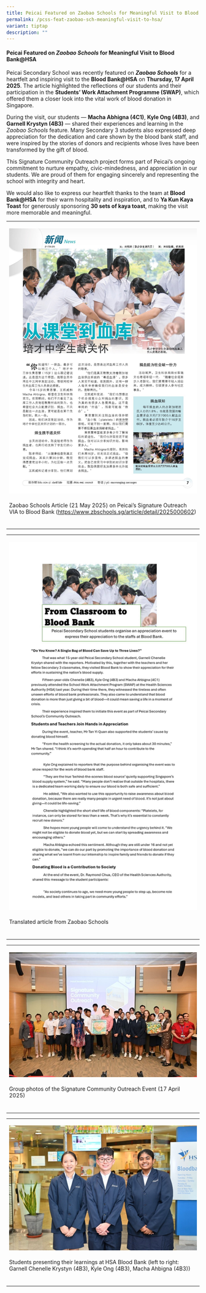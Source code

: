```yaml
---
title: Peicai Featured on Zaobao Schools for Meaningful Visit to Blood Bank@HSA
permalink: /pcss-feat-zaobao-sch-meaningful-visit-to-hsa/
variant: tiptap
description: ""
---
```

<h4><strong>Peicai Featured on <em>Zaobao Schools</em> for Meaningful Visit to Blood Bank@HSA</strong></h4>
<p>Peicai Secondary School was recently featured on <strong><em>Zaobao Schools</em></strong> for
a heartfelt and inspiring visit to the <strong>Blood Bank@HSA</strong> on <strong>Thursday, 17 April 2025</strong>.
The article highlighted the reflections of our students and their participation
in the <strong>Students’ Work Attachment Programme (SWAP)</strong>, which
offered them a closer look into the vital work of blood donation in Singapore.</p>
<p>During the visit, our students — <strong>Macha Abhigna (4C1)</strong>, <strong>Kyle Ong (4B3)</strong>,
and <strong>Garnell Krystyn (4B3)</strong> — shared their experiences and
learning in the <em>Zaobao Schools</em> feature. Many Secondary 3 students
also expressed deep appreciation for the dedication and care shown by the
blood bank staff, and were inspired by the stories of donors and recipients
whose lives have been transformed by the gift of blood.</p>
<p>This Signature Community Outreach project forms part of Peicai’s ongoing
commitment to nurture empathy, civic-mindedness, and appreciation in our
students. We are proud of them for engaging sincerely and representing
the school with integrity and heart.</p>
<p>We would also like to express our heartfelt thanks to the team at <strong>Blood Bank@HSA</strong> for
their warm hospitality and inspiration, and to <strong>Ya Kun Kaya Toast</strong> for
generously sponsoring <strong>30 sets of kaya toast</strong>, making the
visit more memorable and meaningful.</p>
<table style="minWidth: 25px">
<colgroup>
<col>
</colgroup>
<tbody>
<tr>
<th rowspan="1" colspan="1">
<p></p>
<div class="isomer-image-wrapper">
<img style="width: 100%" height="auto" width="100%" alt="" src="/images/Announcement/pcss_zbao_1.jpg">
</div>
</th>
</tr>
<tr>
<td rowspan="1" colspan="1">
<p>Zaobao Schools Article (21 May 2025) on Peicai’s Signature Outreach VIA
to Blood Bank (<a href="https://www.zbschools.sg/article/detail/2025000602" rel="noopener noreferrer nofollow" target="_blank">https://www.zbschools.sg/article/detail/2025000602</a>)</p>
</td>
</tr>
<tr>
<td rowspan="1" colspan="1">
<p></p>
</td>
</tr>
</tbody>
</table>
<table style="minWidth: 25px">
<colgroup>
<col>
</colgroup>
<tbody>
<tr>
<th rowspan="1" colspan="1">
<p></p>
<div class="isomer-image-wrapper">
<img style="width: 100%" height="auto" width="100%" alt="" src="/images/Announcement/pcss_zbao_6.jpg">
</div>
</th>
</tr>
<tr>
<td rowspan="1" colspan="1">
<p>Translated article from Zaobao Schools</p>
</td>
</tr>
<tr>
<td rowspan="1" colspan="1">
<p></p>
</td>
</tr>
</tbody>
</table>
<table style="minWidth: 25px">
<colgroup>
<col>
</colgroup>
<tbody>
<tr>
<th rowspan="1" colspan="1">
<p></p>
<div class="isomer-image-wrapper">
<img style="width: 100%" height="auto" width="100%" alt="" src="/images/Announcement/pcss_zbao_4.jpg">
</div>
</th>
</tr>
<tr>
<td rowspan="1" colspan="1">
<p>Group photos of the Signature Community Outreach Event (17 April 2025)</p>
</td>
</tr>
<tr>
<td rowspan="1" colspan="1">
<p></p>
</td>
</tr>
</tbody>
</table>
<table style="minWidth: 25px">
<colgroup>
<col>
</colgroup>
<tbody>
<tr>
<th rowspan="1" colspan="1">
<p></p>
<div class="isomer-image-wrapper">
<img style="width: 100%" height="auto" width="100%" alt="" src="/images/Announcement/pcss_zbao_5.jpg">
</div>
</th>
</tr>
<tr>
<td rowspan="1" colspan="1">
<p>Students presenting their learnings at HSA Blood Bank (left to right:
Garnell Chenelle Krystyn (4B3), Kyle Ong (4B3), Macha Ahbigna (4B3))</p>
</td>
</tr>
<tr>
<td rowspan="1" colspan="1">
<p></p>
</td>
</tr>
</tbody>
</table>
<p></p>
<p></p>
<p></p>
<p></p>
<p></p>
<p></p>
<p></p>